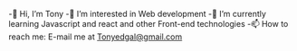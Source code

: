 -👋 Hi, I’m Tony
-👀 I’m interested in Web development
-🌱 I’m currently learning Javascript and react and other Front-end technologies
-📫 How to reach me: E-mail me at Tonyedgal@gmail.com

<!---
tonyedgal/tonyedgal is a ✨ special ✨ repository because its `README.md` (this file) appears on your GitHub profile.
You can click the Preview link to take a look at your changes.
--->
